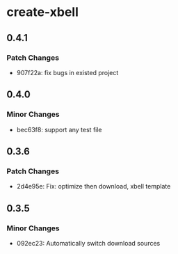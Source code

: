 # create-xbell

## 0.4.1

### Patch Changes

- 907f22a: fix bugs in existed project

## 0.4.0

### Minor Changes

- bec63f8: support any test file

## 0.3.6

### Patch Changes

- 2d4e95e: Fix: optimize then download, xbell template

## 0.3.5

### Minor Changes

- 092ec23: Automatically switch download sources
